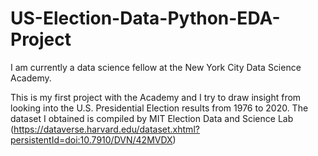 # US-Election-Data-Python-EDA-Project
I am currently a data science fellow at the New York City Data Science Academy.

This is my first project with the Academy and I try to draw insight from looking into the U.S. Presidential Election results from 1976 to 2020. The dataset I obtained is compiled by MIT Election Data and Science Lab (https://dataverse.harvard.edu/dataset.xhtml?persistentId=doi:10.7910/DVN/42MVDX)
